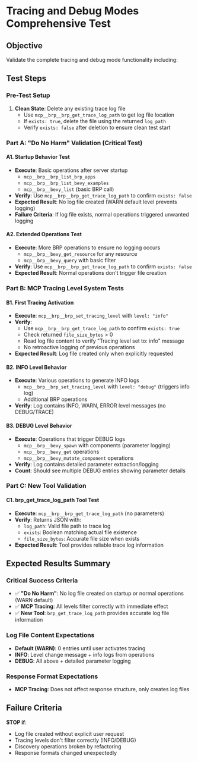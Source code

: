 # Tracing and Debug Modes Comprehensive Test

## Objective
Validate the complete tracing and debug mode functionality including:

## Test Steps

### Pre-Test Setup
1. **Clean State**: Delete any existing trace log file
   - Use `mcp__brp__brp_get_trace_log_path` to get log file location
   - If `exists: true`, delete the file using the returned `log_path`
   - Verify `exists: false` after deletion to ensure clean test start

### Part A: "Do No Harm" Validation (Critical Test)

#### A1. Startup Behavior Test
- **Execute**: Basic operations after server startup
  - `mcp__brp__brp_list_brp_apps`
  - `mcp__brp__brp_list_bevy_examples`
  - `mcp__brp__bevy_list` (basic BRP call)
- **Verify**: Use `mcp__brp__brp_get_trace_log_path` to confirm `exists: false`
- **Expected Result**: No log file created (WARN default level prevents logging)
- **Failure Criteria**: If log file exists, normal operations triggered unwanted logging

#### A2. Extended Operations Test
- **Execute**: More BRP operations to ensure no logging occurs
  - `mcp__brp__bevy_get_resource` for any resource
  - `mcp__brp__bevy_query` with basic filter
- **Verify**: Use `mcp__brp__brp_get_trace_log_path` to confirm `exists: false`
- **Expected Result**: Normal operations don't trigger file creation

### Part B: MCP Tracing Level System Tests

#### B1. First Tracing Activation
- **Execute**: `mcp__brp__brp_set_tracing_level` with `level: "info"`
- **Verify**:
  - Use `mcp__brp__brp_get_trace_log_path` to confirm `exists: true`
  - Check returned `file_size_bytes` > 0
  - Read log file content to verify "Tracing level set to: info" message
  - No retroactive logging of previous operations
- **Expected Result**: Log file created only when explicitly requested

#### B2. INFO Level Behavior
- **Execute**: Various operations to generate INFO logs
  - `mcp__brp__brp_set_tracing_level` with `level: "debug"` (triggers info log)
  - Additional BRP operations
- **Verify**: Log contains INFO, WARN, ERROR level messages (no DEBUG/TRACE)

#### B3. DEBUG Level Behavior
- **Execute**: Operations that trigger DEBUG logs
  - `mcp__brp__bevy_spawn` with components (parameter logging)
  - `mcp__brp__bevy_get` operations
  - `mcp__brp__bevy_mutate_component` operations
- **Verify**: Log contains detailed parameter extraction/logging
- **Count**: Should see multiple DEBUG entries showing parameter details

### Part C: New Tool Validation

#### C1. brp_get_trace_log_path Tool Test
- **Execute**: `mcp__brp__brp_get_trace_log_path` (no parameters)
- **Verify**: Returns JSON with:
  - `log_path`: Valid file path to trace log
  - `exists`: Boolean matching actual file existence
  - `file_size_bytes`: Accurate file size when exists
- **Expected Result**: Tool provides reliable trace log information

## Expected Results Summary

### Critical Success Criteria
- ✅ **"Do No Harm"**: No log file created on startup or normal operations (WARN default)
- ✅ **MCP Tracing**: All levels filter correctly with immediate effect
- ✅ **New Tool**: `brp_get_trace_log_path` provides accurate log file information

### Log File Content Expectations
- **Default (WARN)**: 0 entries until user activates tracing
- **INFO**: Level change message + info logs from operations
- **DEBUG**: All above + detailed parameter logging

### Response Format Expectations
- **MCP Tracing**: Does not affect response structure, only creates log files

## Failure Criteria
**STOP if**:
- Log file created without explicit user request
- Tracing levels don't filter correctly (INFO/DEBUG)
- Discovery operations broken by refactoring
- Response formats changed unexpectedly
